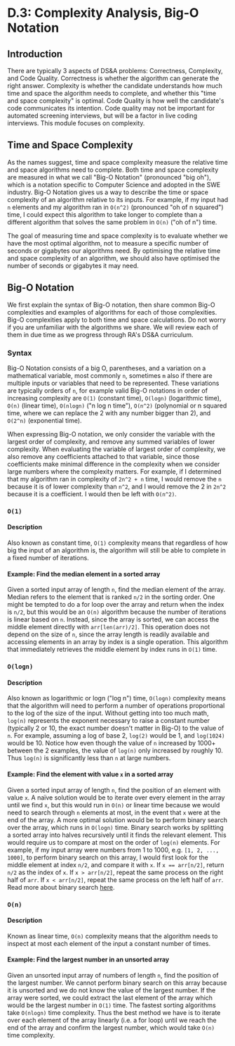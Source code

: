# D.3: Complexity Analysis, Big-O Notation

## Introduction

There are typically 3 aspects of DS&A problems: Correctness, Complexity, and Code Quality. Correctness is whether the algorithm can generate the right answer. Complexity is whether the candidate understands how much time and space the algorithm needs to complete, and whether this "time and space complexity" is optimal. Code Quality is how well the candidate's code communicates its intention. Code quality may not be important for automated screening interviews, but will be a factor in live coding interviews. This module focuses on complexity.

## Time and Space Complexity

As the names suggest, time and space complexity measure the relative time and space algorithms need to complete. Both time and space complexity are measured in what we call "Big-O Notation" \(pronounced "big oh"\), which is a notation specific to Computer Science and adopted in the SWE industry. Big-O Notation gives us a way to describe the time or space complexity of an algorithm relative to its inputs. For example, if my input had `n` elements and my algorithm ran in `O(n^2)` \(pronounced "oh of n squared"\) time, I could expect this algorithm to take longer to complete than a different algorithm that solves the same problem in `O(n)` \("oh of n"\) time.

The goal of measuring time and space complexity is to evaluate whether we have the most optimal algorithm, not to measure a specific number of seconds or gigabytes our algorithms need. By optimising the relative time and space complexity of an algorithm, we should also have optimised the number of seconds or gigabytes it may need.

## Big-O Notation

We first explain the syntax of Big-O notation, then share common Big-O complexities and examples of algorithms for each of those complexities. Big-O complexities apply to both time and space calculations. Do not worry if you are unfamiliar with the algorithms we share. We will review each of them in due time as we progress through RA's DS&A curriculum.

### Syntax

Big-O Notation consists of a big O, parentheses, and a variation on a mathematical variable, most commonly `n`, sometimes `m` also if there are multiple inputs or variables that need to be represented. These variations are typically orders of `n`, for example valid Big-O notations in order of increasing complexity are `O(1)` \(constant time\), `O(logn)` \(logarithmic time\), `O(n)` \(linear time\), `O(nlogn)` \("n log n time"\), `O(n^2)` \(polynomial or n squared time, where we can replace the 2 with any number bigger than 2\), and `O(2^n)` \(exponential time\).  

When expressing Big-O notation, we only consider the variable with the largest order of complexity, and remove any summed variables of lower complexity. When evaluating the variable of largest order of complexity, we also remove any coefficients attached to that variable, since those coefficients make minimal difference in the complexity when we consider large numbers where the complexity matters. For example, if I determined that my algorithm ran in complexity of `2n^2 + n` time, I would remove the `n` because it is of lower complexity than `n^2`, and I would remove the 2 in `2n^2` because it is a coefficient. I would then be left with `O(n^2)`.

### `O(1)`

#### Description

Also known as constant time, `O(1)` complexity means that regardless of how big the input of an algorithm is, the algorithm will still be able to complete in a fixed number of iterations. 

#### Example: Find the median element in a sorted array

Given a sorted input array of length `n`, find the median element of the array. Median refers to the element that is ranked `n/2` in the sorting order. One might be tempted to do a for loop over the array and return when the index is `n/2`, but this would be an `O(n)` algorithm because the number of iterations is linear based on `n`. Instead, since the array is sorted, we can access the middle element directly with `arr[len(arr)/2]`. This operation does not depend on the size of `n`, since the array length is readily available and accessing elements in an array by index is a single operation. This algorithm that immediately retrieves the middle element by index runs in `O(1)` time.

### `O(logn)`

#### Description

Also known as logarithmic or logn \("log n"\) time, `O(logn)` complexity means that the algorithm will need to perform a number of operations proportional to the log of the size of the input. Without getting into too much math, `log(n)` represents the exponent necessary to raise a constant number \(typically 2 or 10, the exact number doesn't matter in Big-O\) to the value of `n`. For example, assuming a log of base 2, `log(2)` would be 1, and `log(1024)` would be 10. Notice how even though the value of `n` increased by 1000+ between the 2 examples, the value of `log(n)` only increased by roughly 10. Thus `log(n)` is significantly less than `n` at large numbers. 

#### Example: Find the element with value `x` in a sorted array

Given a sorted input array of length `n`, find the position of an element with value `x`. A naïve solution would be to iterate over every element in the array until we find `x`, but this would run in `O(n)` or linear time because we would need to search through `n` elements at most, in the event that `x` were at the end of the array. A more optimal solution would be to perform binary search over the array, which runs in `O(logn)` time. Binary search works by splitting a sorted array into halves recursively until it finds the relevant element. This would require us to compare at most on the order of `log(n)` elements. For example, if my input array were numbers from 1 to 1000, e.g. `[1, 2, ..., 1000]`, to perform binary search on this array, I would first look for the middle element at index `n/2`, and compare it with `x`. If `x == arr[n/2]`, return `n/2` as the index of `x`. If `x > arr[n/2]`, repeat the same process on the right half of `arr`. If `x < arr[n/2]`, repeat the same process on the left half of `arr`. Read more about binary search [here](https://en.wikipedia.org/wiki/Binary_search_algorithm#:~:text=In%20computer%20science%2C%20binary%20search,middle%20element%20of%20the%20array.).

### `O(n)`

#### Description

Known as linear time, `O(n)` complexity means that the algorithm needs to inspect at most each element of the input a constant number of times. 

#### Example: Find the largest number in an unsorted array

Given an unsorted input array of numbers of length `n`, find the position of the largest number. We cannot perform binary search on this array because it is unsorted and we do not know the value of the largest number. If the array were sorted, we could extract the last element of the array which would be the largest number in `O(1)` time. The fastest sorting algorithms take `O(nlogn)` time complexity. Thus the best method we have is to iterate over each element of the array linearly \(i.e. a for loop\) until we reach the end of the array and confirm the largest number, which would take `O(n)` time complexity.



### 

